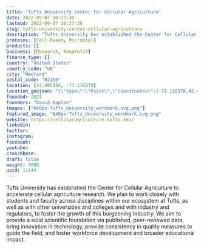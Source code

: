 ```yaml
---
title: "Tufts University Center for Cellular Agriculture"
date: 2022-09-07 10:27:30
lastmod: 2022-09-07 10:27:30
slug: tufts-university-center-cellular-agriculture
description: "Tufts University has established the Center for Cellular Agriculture to accelerate cellular agriculture research. We plan to work closely with students and faculty across disciplines within our ecosystem at Tufts, as well as with other universities and colleges and with industry and regulators, to foster the growth of this burgeoning industry. We aim to provide a solid scientific foundation via published, peer-reviewed data, bring innovation in technology, provide consistency in quality measures to guide the field, and foster workforce development and broader educational impact."
proteins: [Cell-Based, Microbial]
products: []
business: [Research, Nonprofit]
finance_type: []
country: "United States"
country_code: "US"
city: "Medford"
postal_code: "02155"
location: [42.405984, -71.116978]
location_geojson: "{\"type\":\"Point\",\"coordinates\":[-71.116978,42.405984]}"
founded: 2021
founders: "David Kaplan"
images: ["640px-Tufts_University_wordmark.svg.png"]
featured_image: "640px-Tufts_University_wordmark.svg.png"
website: https://cellularagriculture.tufts.edu/
linkedin: 
twitter: 
instagram: 
facebook: 
youtube: 
crunchbase: 
draft: false
weight: 5000
uuid: 11144
---
```

Tufts University has established the Center for Cellular Agriculture to accelerate cellular agriculture research. We plan to work closely with students and faculty across disciplines within our ecosystem at Tufts, as well as with other universities and colleges and with industry and regulators, to foster the growth of this burgeoning industry. We aim to provide a solid scientific foundation via published, peer-reviewed data, bring innovation in technology, provide consistency in quality measures to guide the field, and foster workforce development and broader educational impact.
